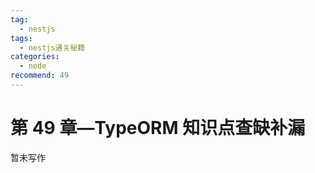 ```yaml
---
tag:
  - nestjs
tags:
  - nestjs通关秘籍
categories:
  - node
recommend: 49
---
```


# 第 49 章—TypeORM 知识点查缺补漏

暂未写作
